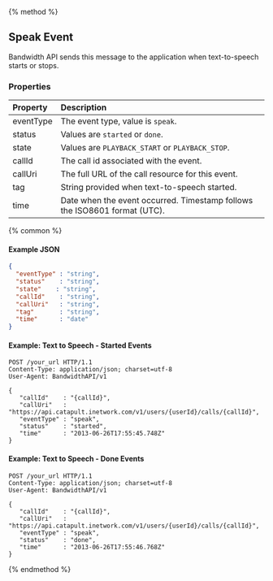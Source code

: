 {% method %}
## Speak Event

Bandwidth API sends this message to the application when text-to-speech starts or stops.

### Properties
| Property  | Description                                                               |
|:----------|:--------------------------------------------------------------------------|
| eventType | The event type, value is `speak`.                                         |
| status    | Values are `started` or `done`.                                           |
| state     | Values are `PLAYBACK_START` or `PLAYBACK_STOP`.                           |
| callId    | The call id associated with the event.                                    |
| callUri   | The full URL of the call resource for this event.                         |
| tag       | String provided when text-to-speech started.                              |
| time      | Date when the event occurred. Timestamp follows the ISO8601 format (UTC). |

{% common %}

#### Example JSON


```json
{
  "eventType" : "string",
  "status"    : "string",
  "state"    : "string",
  "callId"    : "string",
  "callUri"   : "string",
  "tag"       : "string",
  "time"      : "date"
}
```


#### Example: Text to Speech - Started Events

```http
POST /your_url HTTP/1.1
Content-Type: application/json; charset=utf-8
User-Agent: BandwidthAPI/v1

{
   "callId"    : "{callId}",
   "callUri"   : "https://api.catapult.inetwork.com/v1/users/{userId}/calls/{callId}",
   "eventType" : "speak",
   "status"    : "started",
   "time"      : "2013-06-26T17:55:45.748Z"
}
```

#### Example: Text to Speech - Done Events

```http
POST /your_url HTTP/1.1
Content-Type: application/json; charset=utf-8
User-Agent: BandwidthAPI/v1

{
   "callId"    : "{callId}",
   "callUri"   : "https://api.catapult.inetwork.com/v1/users/{userId}/calls/{callId}",
   "eventType" : "speak",
   "status"    : "done",
   "time"      : "2013-06-26T17:55:46.768Z"
}
```

{% endmethod %}
